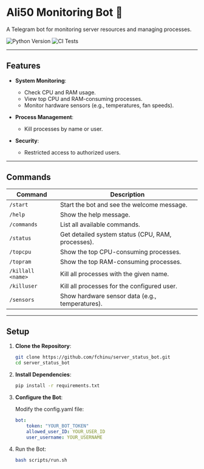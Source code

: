 # Ali50 Monitoring Bot 🤖

A Telegram bot for monitoring server resources and managing processes.

![Python Version](https://img.shields.io/badge/python-3.12-blue)
![CI Tests](https://github.com/fchinu/server_status_bot/actions/workflows/config_test.yml/badge.svg)

---

## **Features**

- **System Monitoring**:
  - Check CPU and RAM usage.
  - View top CPU and RAM-consuming processes.
  - Monitor hardware sensors (e.g., temperatures, fan speeds).

- **Process Management**:
  - Kill processes by name or user.

- **Security**:
  - Restricted access to authorized users.

---

## **Commands**

| Command           | Description                                      |
|-------------------|--------------------------------------------------|
| `/start`          | Start the bot and see the welcome message.       |
| `/help`           | Show the help message.                           |
| `/commands`       | List all available commands.                     |
| `/status`         | Get detailed system status (CPU, RAM, processes).|
| `/topcpu`         | Show the top CPU-consuming processes.            |
| `/topram`         | Show the top RAM-consuming processes.            |
| `/killall <name>` | Kill all processes with the given name.          |
| `/killuser`       | Kill all processes for the configured user.      |
| `/sensors`        | Show hardware sensor data (e.g., temperatures).  |

---

## **Setup**

1. **Clone the Repository**:
   ```bash
   git clone https://github.com/fchinu/server_status_bot.git
   cd server_status_bot

2. **Install Dependencies**:

    ```bash
    pip install -r requirements.txt

3. **Configure the Bot**:

    Modify the config.yaml file:

    ```yaml
    bot:
        token: "YOUR_BOT_TOKEN"
        allowed_user_ID: YOUR_USER_ID
        user_username: YOUR_USERNAME

4. Run the Bot:

    ```bash
    bash scripts/run.sh